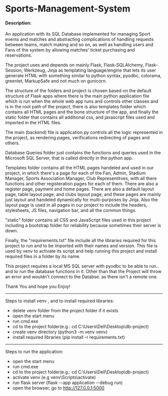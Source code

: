 # Sports-Management-System
#### Description:

An application with its SQL Database implemented for managing Sport events and matches and abstracting complications of handling requests between teams, match making and so on, as well as handling users and Fans of the system by allowing matches' ticket purchasing and reservations.

The project uses and depends on mainly Flask, Flask-SQLAlchemy, Flask-Session, Werkzeug, Jinja as templating language/engine that lets its user generate HTML with something similar to python syntax, pyodbc, colorama, greenlet, MarkupSafe and not much on gunicorn.

The structure of the folders and project is chosen based on the default structure of Flask apps where there is the main python application file which is run when the whole web app runs and controls other classes and is in the root path of the project, there is also templates folder which contains all HTML pages and the bone structure of the app, and finally the static folder that contains all additional css, and javascript files used and imported in the HTML files.

The main (backend) file is application.py controls all the logic represented in the project, as rendering pages, verifications redirecting of pages and others.

Database Queries folder just contains the functions and queries used in the Microsoft SQL Server, that is called directly in the python app.

Templates folder contains all the HTML pages handeled and used in our project, in which there's a page for each of the Fan, Admin, Stadium Manager, Sports Association Manager, Club Representitves, with all there functions and other registeration pages for each of them. There are also a register page, payment and home pages. There are also a default layout page, table layout page, and clubs layout page, and these pages are mainly just layout and handeled dynamically for multi-purposes by Jinja. Also the layout page is used in all pages in our project to include the headers, stylesheets, JS files, navigation bar, and all the common things.

"static" folder contains all CSS and JavaScript files used in this project including a bootstrap folder for reliability because sometimes their server is down.

Finally, the "requirements.txt" file include all the libraries required for this project to run and to be imported with their names and version. This file is used by venv to activate its script and help running this project and install required files in a folder by its name.

This project requires a local MS SQL server with pyodbc to be able to run.. and to run the database functions in it. Other than that the Project will throw an error and wouldn't connect to the Databse. as there isn't a remote one.

Thank You and hope you Enjoy!

------------------------
Steps to install venv , and to install required libraries:

- delete venv folder from the project folder if it exists
- open the start menu
- run cmd.exe
- cd to the project folder(e.g.: cd C:\Users\Dell\Desktop\db-project)
- create venv directory (python3 -m venv venv)
- install required libraries (pip install -r requirements.txt)


------------------------
Steps to run the application:

- open the start menu
- run cmd.exe
- cd to the project folder(e.g.: cd C:\Users\Dell\Desktop\db-project)
- activate venv (e.g venv\Scripts\activate)
- run flask server (flask --app application --debug run)
- open the browser, go to http://127.0.0.1:5000
